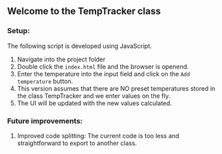 ## Welcome to the TempTracker class

### Setup:

The following script is developed using JavaScript.

1. Navigate into the project folder
2. Double click the `index.html` file and the browser is openend.
3. Enter the temperature into the input field and click on the `Add temperature` button.
4. This version assumes that there are NO preset temperatures stored in the class TempTracker and we enter values on the fly.
5. The UI will be updated with the new values calculated.

### Future improvements:

1. Improved code splitting: The current code is too less and straightforward to export to another class.
